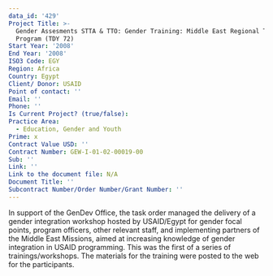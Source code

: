 ```yaml
---
data_id: '429'
Project Title: >-
  Gender Assesments STTA & TTO: Gender Training: Middle East Regional Training
  Program (TDY 72)
Start Year: '2008'
End Year: '2008'
ISO3 Code: EGY
Region: Africa
Country: Egypt
Client/ Donor: USAID
Point of contact: ''
Email: ''
Phone: ''
Is Current Project? (true/false): 
Practice Area:
  - Education, Gender and Youth
Prime: x
Contract Value USD: ''
Contract Number: GEW-I-01-02-00019-00
Sub: ''
Link: ''
Link to the document file: N/A
Document Title: ''
Subcontract Number/Order Number/Grant Number: ''
---
```


In support of the GenDev Office, the task order managed the delivery of a gender integration workshop hosted by USAID/Egypt for gender focal points, program officers, other relevant staff, and implementing partners of the Middle East Missions, aimed at increasing knowledge of gender integration in USAID programming. This was the first of a series of trainings/workshops. The materials for the training were posted to the web for the participants.
